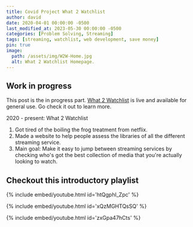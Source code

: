 ```yaml
---
title: Covid Project What 2 Watchlist
author: david
date: 2020-04-01 00:00:00 -0500
last_modified_at: 2023-05-30 00:00:00 -0500
categories: [Problem Solving, Streaming]
tags: [streaming, watchlist, web development, save money]
pin: true
image:
  path: /assets/img/W2W-Home.jpg
  alt: What 2 Watchlist Homepage.
---
```


## Work in progress

This post is the in progress part. [What 2 Watchlist](https://what2watchlist.com) is live and available for general use. Go check it out to learn more.

2020 - present: What 2 Watchlist

1. Got tired of the boiling the frog treatment from netflix.
2. Made a website to help people assess the libraries of all the different streaming service.
3. Main goal: Make it easy to jump between streaming services by checking who's got the best collection of media that you're actually looking to watch.

## Checkout this introductory playlist

{% include embed/youtube.html id='htQgphI_Zpc' %}

{% include embed/youtube.html id='xQzMGHTQsSQ' %}

{% include embed/youtube.html id='zxGpa47hCts' %}
